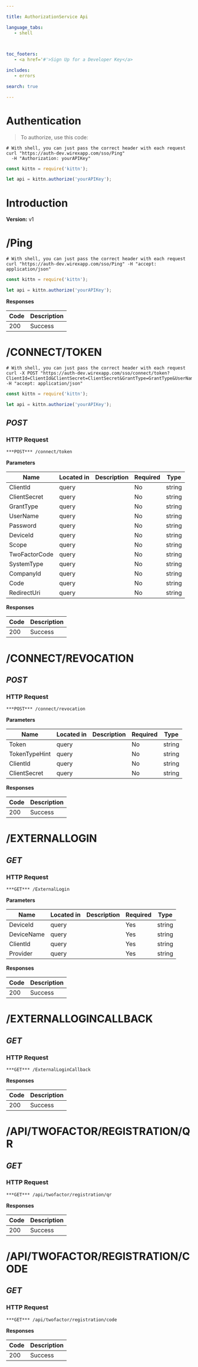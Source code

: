 ```yaml
--- 

title: AuthorizationService Api 

language_tabs: 
   - shell 
 


toc_footers: 
   - <a href='#'>Sign Up for a Developer Key</a> 

includes: 
   - errors 

search: true 

--- 
```


# Authentication

> To authorize, use this code:

```shell
# With shell, you can just pass the correct header with each request
curl "https://auth-dev.wirexapp.com/sso/Ping"
  -H "Authorization: yourAPIKey"
```

```javascript
const kittn = require('kittn');

let api = kittn.authorize('yourAPIKey');
```

# Introduction 

**Version:** v1 


# /Ping
```shell
# With shell, you can just pass the correct header with each request
curl "https://auth-dev.wirexapp.com/sso/Ping" -H "accept: application/json"
```

```javascript
const kittn = require('kittn');

let api = kittn.authorize('yourAPIKey');
```


**Responses**

| Code | Description |
| ---- | ----------- |
| 200 | Success |


# /CONNECT/TOKEN
```shell
# With shell, you can just pass the correct header with each request
curl -X POST "https://auth-dev.wirexapp.com/sso/connect/token?ClientId=ClientId&ClientSecret=ClientSecret&GrantType=GrantType&UserName=UserName&Password=Password&DeviceId=DeviceId&Scope=Scope&TwoFactorCode=TwoFactorCode&SystemType=SystemType&CompanyId=CompanyId&Code=Code&RedirectUri=RedirectUri" -H "accept: application/json"
```

```javascript
const kittn = require('kittn');

let api = kittn.authorize('yourAPIKey');
```

## ***POST*** 

### HTTP Request 
`***POST*** /connect/token` 

**Parameters**

| Name | Located in | Description | Required | Type |
| ---- | ---------- | ----------- | -------- | ---- |
| ClientId | query |  | No | string |
| ClientSecret | query |  | No | string |
| GrantType | query |  | No | string |
| UserName | query |  | No | string |
| Password | query |  | No | string |
| DeviceId | query |  | No | string |
| Scope | query |  | No | string |
| TwoFactorCode | query |  | No | string |
| SystemType | query |  | No | string |
| CompanyId | query |  | No | string |
| Code | query |  | No | string |
| RedirectUri | query |  | No | string |

**Responses**

| Code | Description |
| ---- | ----------- |
| 200 | Success |

# /CONNECT/REVOCATION
## ***POST*** 

### HTTP Request 
`***POST*** /connect/revocation` 

**Parameters**

| Name | Located in | Description | Required | Type |
| ---- | ---------- | ----------- | -------- | ---- |
| Token | query |  | No | string |
| TokenTypeHint | query |  | No | string |
| ClientId | query |  | No | string |
| ClientSecret | query |  | No | string |

**Responses**

| Code | Description |
| ---- | ----------- |
| 200 | Success |

# /EXTERNALLOGIN
## ***GET*** 

### HTTP Request 
`***GET*** /ExternalLogin` 

**Parameters**

| Name | Located in | Description | Required | Type |
| ---- | ---------- | ----------- | -------- | ---- |
| DeviceId | query |  | Yes | string |
| DeviceName | query |  | Yes | string |
| ClientId | query |  | Yes | string |
| Provider | query |  | Yes | string |

**Responses**

| Code | Description |
| ---- | ----------- |
| 200 | Success |

# /EXTERNALLOGINCALLBACK
## ***GET*** 

### HTTP Request 
`***GET*** /ExternalLoginCallback` 

**Responses**

| Code | Description |
| ---- | ----------- |
| 200 | Success |

# /API/TWOFACTOR/REGISTRATION/QR
## ***GET*** 

### HTTP Request 
`***GET*** /api/twofactor/registration/qr` 

**Responses**

| Code | Description |
| ---- | ----------- |
| 200 | Success |

# /API/TWOFACTOR/REGISTRATION/CODE
## ***GET*** 

### HTTP Request 
`***GET*** /api/twofactor/registration/code` 

**Responses**

| Code | Description |
| ---- | ----------- |
| 200 | Success |

<!-- Converted with the swagger-to-slate https://github.com/lavkumarv/swagger-to-slate -->
